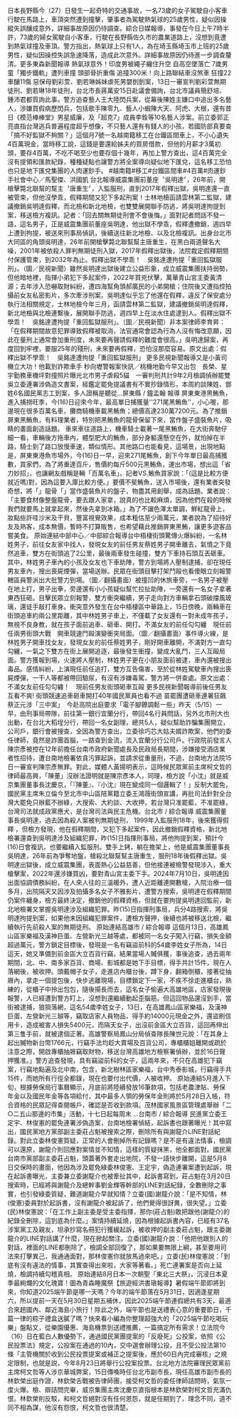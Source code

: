日本長野縣今（27）日發生一起奇特的交通事故，一名73歲的女子駕駛自小客車行駛在馬路上，車頂突然遭到撞擊，肇事者為駕駛熱氣球的25歲男性，疑似因操縱失誤釀成意外，詳細事故原因仍待調查。綜合日媒報導，事發在今日上午7時半許，73歲的婦女駕駛自小客車，行駛在長野縣佐久市的農業道路上，沒想到竟遭到熱氣球撞及車頂。警方指出，熱氣球上只有1人，為在埼玉縣埼玉市上班的25歲男性，疑似因操控失誤急速降落，造成此次意外。詳細事故原因仍待進一步調查釐清。更多東森新聞報導 熱氣球意外！印度男被繩子纏住升空 自高空墜落亡  7歲男童「獨步鐵軌」遭列車撞 頭部骨折重傷  追撞300米！向上路聯結車沒煞車 狂撞22車釀11傷 惡保母劉彩萱、劉若琳姊妹虐死男嬰剴剴案，13日一審宣判劉彩萱無期徒刑、劉若琳18年徒刑，台北市長蔣萬安15日赴議會備詢，台北市議員簡舒培、鍾沛君都質詢此事。警方追查藝人王大陸閃兵案，從幕後陳姓主嫌口中追出多名藝人，涉嫌買假病歷閃兵，包括歌手陳零九、藝人小蝦陳大天、阿虎、大根，還有昔日《模范棒棒堂》男星威廉，及「超克7」成員李銓等10名藝人涉案。前立委郭正亮直指台灣逃兵普遍程度超乎想像，不只藝人還有有錢人的小孩，若國防部真要查「搞不好監獄不夠關？」這個月7號一名越南籍移工在台鐵區間車上，不小心遺失4百萬現金，當時移工說，這錢是要還給姊夫的買房借款，但他的月薪才3萬初頭，要存4百萬，不吃不喝至少也要存個十幾年，再加上警方查出，這4百萬完全沒有提領和匯款紀錄，種種疑點也讓警方將全案導向疑似地下匯兌，這名移工恐怕也只是地下匯兌集團的人肉運鈔手。 #越南籍#移工#台鐵區間車#4百萬#肉運鈔手社會中心／馬聖傑、洪國凱 台北報導威震集團前董座〝吳明達〞，26年前，開槍擊斃北聯幫的幫主〝唐重生〞，入監服刑，直到2017年假釋出獄，吳明達還一直被管束，但他沒學乖，假釋期間又犯下多起刑案！士林地檢函請雲林第二監獄，建議撤銷吳明達假釋，而北檢和新北地檢，也雙雙展開聯手防逃，將吳明達拘提到案，移送檢方複訊。記者：「回去關無期徒刑會不會後悔。」面對記者問話不發一語，這名男子，正是威震集團前董座吳明達，他出獄不學乖，假釋遭撤銷，週四早上遭到拘提，被送來刑事局偵訊，後續送往新北地檢、以及北檢複訊。出身台北市大同區的角頭吳明達，26年前開槍擊斃北聯幫幫主唐重生，在黑白兩道聲名大噪，2001年被依殺人罪判無期徒刑入獄，2017年假釋出獄後，法院裁定假釋期間付保護管束，到2032年為止。假釋出獄不學乖！　吳銘達遭拘提「重回監獄服刑」。（圖／民視新聞）雖然吳明達出獄後建立公益形象，成立威震集團扶持弱勢，但他暗地裡，指揮小弟犯下多起案件，2022年買兇伏擊，萬華青山宮主委黃清源；去年涉入恐嚇取財糾紛，遭四海幫角頭郝廣民的小弟開槍；住院後又遭指控拍攝前女友私密影片，多次牽涉刑案。吳明達似乎忘了他還在假釋，違反了保安處分執行法相關規定，士林地檢今年三月，函請雲林第二監獄，建議撤銷吳明達假釋，新北地檢與北檢連繫後，展開聯手防逃，週四早上在淡水住處逮到人。假釋出獄不學乖！　吳銘達遭拘提「重回監獄服刑」。（圖／民視新聞）非本案律師李育昇：「在假釋期間故意犯罪導致假釋被取消，法官通常會認為行為人沒有悔改意願，因此在量刑上通常會加重刑度，未來要再聲請假釋的難度會很高。」吳明達歸案，再度回到牢裡，要服25年的殘刑，未來要再假釋，恐怕沒那麼容易。原文出處：假釋出獄不學乖！　吳銘達遭拘提「重回監獄服刑」 更多民視新聞報導又是小黃司機立大功！他載到詐欺車手 秒向壢警報案快訊／桃機地勤今早又出包　長榮、星宇勤務車機坪對撞照片曝光北市男子虐殺5貓　一審判刑共計9年2月檢調偵辦罷雙吳立委連署涉偽造文書案，經鑑定罷免提議書有不實抄錄情形，本周約談陳姓、鄧姓6名國民黨志工到案，多人證稱是聽從...屏東縣 / 鐘孟翰 報導 屏東東港黑鮪魚，進入捕撈旺季，今(16)日迎來今年，最高單日捕獲量''271尾黑鮪魚''，小心喔，那邊現在很多百萬名車，攤商騎機車載黑鮪魚；總價高達230萬7200元。為了推銷屏東黑鮪魚，有料理業者，特別把黑鮪魚的龍骨保留下來，當作盤子盛裝魚片，吸睛的畫面創造話題。 車來車往道路上，機車騎士載著一尾黑鮪魚，在大街奔馳仔細一看，車輛後方拖車內，體型肥大的鮪魚，部分身軀還懸空在外，就怕掉在半路，騎士到了路口放慢車速，類似情形。其他路口也能看見，這場景，出現地點是，屏東東港魚市場外，今(16)日一早，迎來271尾鮪魚，創下今年單日最高捕獲數，買家們，為了將重達百斤，售價約每斤500元黑鮪魚，運出市場，想出這「省力妙招」，也讓網友戲稱是輛「百萬名車」。記者VS.鮪魚買家說：「(這是比較方便就近嗎)對，因為這要入庫比較方便。」要價不斐鮪魚，送入市場後，還有業者突發奇想，將「」龍骨「」當作盛裝魚片的盤子，物盡其用創舉，成為話題。業者說：「主要食材像整盤龍骨，要去跟人家拿，說真的也比較麻煩，因為他們在殺的時候我們就要馬上就拿起來，然後先拿到冰箱。」為了不讓色澤太單調，鮮紅龍骨上，妝點些許哇沙米及干貝，豐富視覺效果，成本粗估至少兩萬元，業者說為了招待好友及熟客，成本無價，暫時不打算販售，也希望藉此推銷屏東黑鮪，讓更多遊客品嘗美食。  原始連結中部中心／中部綜合報導台中梧棲街頭驚傳火爆糾紛，一名林姓男子，前往女友家中找人，發現女友的前任男友蔡姓男子開車離去，氣憤之下竟然追車，雙方在街頭追了2公里，最後兩車發生碰撞，雙方下車持石頭互丟砸車。其中，林姓男子車內的小孩及女友也下車助陣，警方到場將人壓制逮捕，卻在現任男友車內，搜出喪屍煙彈，當場送辦。民眾在街頭目擊打架鬥毆也看傻眼立刻報警　轄區員警派出大批警力到場。（圖／翻攝畫面）被撞凹的休旅車旁，一名男子被壓在地上打，男子出拳，旁邊還有小小孩疑似幫忙拉扯助陣，一旁還有一名女子拿著東西狂砸。目擊民眾立刻報警，雙方衝突繼續，男子走向對方車輛拿石頭破擋風玻璃，還徒手敲打車身。衝突意外發生在台中梧棲區中華路上，15日傍晚，兩輛車在街頭追車約兩公里距離，其中林姓男子車上，不僅載了女友還有一對未成年孩子，無視不良身教，就在孩子面前追車、砸車、開打。不滿女友的前任勾勾纏　現任前任兩男街頭大戰　開車競速鬥毆演變衝突局面。（圖／翻攝畫面）事件導火線，是林姓男子開車找女友，發現女友的前任蔡姓男子，剛好開車離開，不滿對方一直勾勾纏，一氣之下雙方在街上展開追逐，最後發生衝撞，變成大亂鬥，三人互毆局面。警方獲報到場，火速將人壓制，林姓男子更在小朋友面前被逮，車內還被搜出毒品。感情糾紛，上演現任前任追打，雙方互告傷害，至於從林姓駕駛車內搜出喪屍煙彈，一干人等都被帶回驗尿，有沒有涉嫌毒駕，警方將一併查處。原文出處：不滿女友前任勾勾纏！　現前任男友街頭砸車互毆 更多民視新聞報導前後任男友互看不爽! 街頭競速追車砸車開打40年國民黨員也看不過 苗罷團遭砸車連署狂飆蔡正元涉「三中案」　今赴高院出庭要求「電子腳鐐調鬆一些」昨天（5/15）一早，由刑事局帶隊，前往第一銀行宜蘭分行，帶回4名行員問話，另外北市刑大也出動，在台北大稻埕分行，帶回一名女副理，總共5人，疑似幫助詐騙集團開立，公司戶，銀行會被搜查，全因為警方查出，立委徐巧芯大姑夫婿詐欺案，他們的委任律師，竟然是詐團首腦，一路查到金流，流入宜蘭分行公司戶。行政院前發言人陳宗彥被控在12年前擔任台南市政府新聞處長及民政局長期間，涉嫌接受酒店業者性招待，遭台南地檢署依貪污罪起訴，並請求從重量刑，不過，台南地方法院15日一審宣判陳宗彥無罪。對此，媒體人黃揚明表示，這時候民眾黨前主席柯文哲的律師最高興，「陳董」沒辦法證明就是陳宗彥本人，同理，檢方說「小沈」就是威京集團董事長沈慶京，「『陳董』、『小沈』現在變成同一個邏輯了！」反制大罷免，國民黨主席朱立倫今至北市中山區陪黨籍立委王鴻薇街頭宣講，再批司法針對全台灣大罷免只辦藍不辦綠，大搜索、大約談、大收押，若台灣只准罷藍，不准罷綠，台灣司法就成政黨應犬，是台灣司法與民主危機。台北市 / 綜合報導 威震集團董事長吳明達，過去因為殺人案被判無期徒刑， 1999年入監服刑18年，後來獲得假釋 ，但檢方發現，他在假釋期間，又犯下多起案件，因此撤銷假釋資格，新北地檢署還查到吳明達涉及組織犯罪，昨(15)日指揮刑事局，將他拘提到案，預計今(16)日會複訊，也要繼續入監服刑。雙手上銬，躺在擔架上，他是威震集團董事長吳明達，26年前為爭奪地盤，槍殺北聯幫幫主唐重生，服刑18年後假釋出獄。吳明達出獄後，成立威震集團，表面熱心公益慈善，但他接連被檢警發現涉入，重大槍擊案，2022年還涉嫌買凶，要對青山宮主委下手。2024年7月10日，吳明達因出面協調債務糾紛，在人來人往的三溫暖外，遭人近距離連開數槍，入院治療一個多月，出院隔天又因涉及拍攝多名女子不雅影片，遭警方搜索，吳明達在假釋期間仍案件纏身，檢方最終決定，撤銷他的假釋資格，但就在要拘提吳明達回監前，新北地檢署又掌握吳明達涉及組織犯罪。昨(15)日指揮刑事局，兵分4路搜索，將吳明達拘提到案，如果他未因組織犯罪案件，遭檢方聲押，後續也將被移送北檢，繼續執行先前殺人案的無期徒刑。  原始連結高雄市 / 綜合報導 這個月13日，高雄鳳山區家樂福及漢神巨蛋、左營新光三越等處，都被同一名女子闖入行竊，損失金額超過萬元，警方鎖定目標後，發現是一名有竊盜前科的54歲李姓女子所為，14日這天，她又準備到前金區大立百貨行竊，結果當場人贓俱獲，事後追查，過去兩年期間，北、中、南多家百貨、商場、影城都是她下手目標，得手共計15件，現在人落網後，被收押。頭戴帽子女子，走進店內櫃台後，蹲下身，翻箱倒櫃，接著從抽屜內，拿走一個提包後，快步逃離現場，目標鎖定下一家，不疾不徐走進櫃台，熟練的，從櫃子中拎出包包，隨後揚長而去，這名女子偷遍大高雄地區，店家發現後報警，人已經遭到警方盯上，沒想到還繼續動起歪腦筋。但這回物品還沒到手，當街被逮捕，狼狽落網，這名54歲李姓女子，13日，在高雄鳳山區家樂福，及漢神巨蛋、左營新光三越等，竊取店家人員物品，得手約14000元現金之外，還盜刷信用卡，造成被害人損失5400元，而隔天女子，出沒前金區大立百貨，這回再伸出第三隻手前，就被逮個正著。高雄警察局鳳山分局偵查隊長陳世元說：「在其身上起出贓物新台幣1766元，行竊手法均趁大賣場及百貨公司，專櫃櫃姐離開或疏於注意之際，開啟專櫃抽屜竊取財物，移送台灣高雄地方檢察署偵辦，並於16日聲押獲准。」警方追查發現，具有竊盜前科的女子，這兩年來，不只在高雄犯下竊案，行竊地點遍及北中南，包含，新北樹林區家樂福，台中秀泰影城，行竊得手共15件，而她所有行徑全都錄，現在也要付出代價，人被收押。  原始連結5月進入下旬，根據勞保局行事曆顯示，月底前將陸續發放16筆款項，包括老農津貼、勞保年金以及國民年金等各項給付，其中最多人領的勞保年金則將於5月28日入帳，符合資格的民眾記得查閱帳戶，確認是否收到款項。茂林國家風景區管理處舉辦「二○二五山那邊的市集」活動，十七日起每周末 ...台南市 / 綜合報導 民進黨立委王定宇、林俊憲的罷免連署涉偽造案，台南地檢署偵結，起訴書也跟著曝光！其中寫出，國民黨地方黨部副主委莊占魁被搜索之際，刪除所有與謝龍介LINE對話紀錄。對此立委林俊憲質疑，正常的人會刪掉所有記錄嗎？是不是有違法情事，檢調可以還原，謝龍介則回應對案情並不知情，這樣的質疑抹黑，他全都面對。國民黨台南市黨部副主委莊占魁，頭蓋著外套走出地院，不發一語快步離開，這是5月8日交保時的畫面，他因為涉及罷免綠委林俊憲、王定宇，偽造連署案遭到起訴，現在起訴書曝光，主委兼立委謝龍介也被牽扯其中，起訴書寫到，莊占魁在3月20日搜索時，已經將與謝龍介及總幹事劉金輝等幹部的LINE對話紀錄，全數刪除之事實，也引發綠委質疑，難道謝龍介早就知情？立委(國)謝龍介說：「是不知情，林(俊憲)委員對於起訴書，沒有謝龍介被起訴了，他們覺得很訝異，很失望。」立委(民)林俊憲說：「在工作上副主委是受主委指揮，那你(莊占魁)敢把跟他(謝龍介)的紀錄全刪除，這到底為什麼。」案情持續延燒，因為根據起訴書內容，已經有37名涉案黨工及親友，坦承抄寫名冊犯行獲緩起訴，被收押的副主委莊占魁，跟主委謝龍介的LINE對話講了什麼，現在掀起關注。立委(國)謝龍介說：「他把他跟別人的對話，裡面的LINE都刪除了，檢調全部回復了，那如果要無限上綱，甚至要用司法來打擊異己，我通通面對，那林俊憲你就放馬過來吧。」立委(民)林俊憲說：「到底有沒有違法的情事，其實查得出來啦，大家等著看。」死亡連署案是否向上延燒，檢調持續勾稽真相。  原始連結8月日本一次朝聖「東北三大祭」，沉浸日本夏季最絢爛的文化瑰寶！圖為青森睡魔祭【旅遊經洪書瑱報導】暑假端午節即將到來，你知道2025端午節是哪一天嗎？今年的端午節落在5月31日，因適逢星期六，所以提前一天在5月30日星期五補休，因此2025端午節連假總共有3天，最適合來趟國內、鄰近海島小旅行！除此之外，端午節也是送禮表心意的重要節日，千篇一律的粽子禮盒送膩了嗎？快來看小編為你整理超強大的「2025端午節吃喝玩樂」盤點文，從樂園優惠、海島機票到送禮推薦，一篇搞定所有需求！立法院今（16）日在藍白人數優勢下，通過國民黨團提案的「反廢死」公投案，依照《公民投票法》規定，公投案在通過的10內，交中選會辦理公投，且不受公投法第10條「主管機關於收到公民投票提案或補正之提案後，應於60日內完成審核」之規定限制，也就是説，今年8月23日將舉行公投案投票。台北地方法院審理民眾黨前主席柯文哲等人涉京華城弊案，15日傳喚時任台北市副市長，現任高雄市副市長的林欽榮出庭作證，林欽榮舌戰被告律師團，接受柯文哲的委任律師詰問時，氣氛一度火爆。檢、辯詰問完畢，威京集團主席沈慶京直指根本是林欽榮對柯文哲充滿仇恨。林欽榮則反駁，和柯文哲絕對沒有任何恩怨，就是任期到了，理念不同，道不同不相為謀，他沒有怨恨，柯文哲也很清楚。